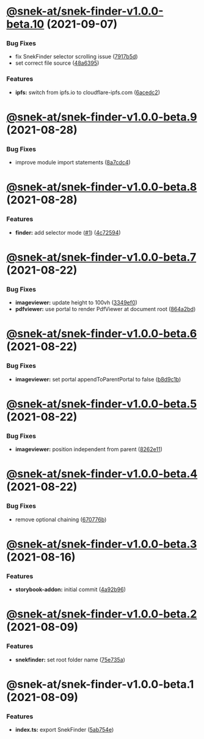 # [@snek-at/snek-finder-v1.0.0-beta.10](https://github.com/snek-at/snek-tools/compare/@snek-at/snek-finder-v1.0.0-beta.9...@snek-at/snek-finder-v1.0.0-beta.10) (2021-09-07)


### Bug Fixes

* fix SnekFinder selector scrolling issue ([7917b5d](https://github.com/snek-at/snek-tools/commit/7917b5de92b90c49e1d8af5058db313dd536bbdc))
* set correct file source ([48a6395](https://github.com/snek-at/snek-tools/commit/48a6395d48f52f77d3e57ddaf8d664b2ab9b8a41))


### Features

* **ipfs:** switch from ipfs.io to cloudflare-ipfs.com ([6acedc2](https://github.com/snek-at/snek-tools/commit/6acedc299fddd364b0ed90374bdf24b89bbf051f))

# [@snek-at/snek-finder-v1.0.0-beta.9](https://github.com/snek-at/snek-tools/compare/@snek-at/snek-finder-v1.0.0-beta.8...@snek-at/snek-finder-v1.0.0-beta.9) (2021-08-28)


### Bug Fixes

* improve module import statements ([8a7cdc4](https://github.com/snek-at/snek-tools/commit/8a7cdc416e0d329dd8cfce140b22680a5919699a))

# [@snek-at/snek-finder-v1.0.0-beta.8](https://github.com/snek-at/snek-tools/compare/@snek-at/snek-finder-v1.0.0-beta.7...@snek-at/snek-finder-v1.0.0-beta.8) (2021-08-28)


### Features

* **finder:** add selector mode ([#1](https://github.com/snek-at/snek-tools/issues/1)) ([4c72594](https://github.com/snek-at/snek-tools/commit/4c72594f169654125ec0c987977dccaf2f2a68c2))

# [@snek-at/snek-finder-v1.0.0-beta.7](https://github.com/snek-at/snek-tools/compare/@snek-at/snek-finder-v1.0.0-beta.6...@snek-at/snek-finder-v1.0.0-beta.7) (2021-08-22)


### Bug Fixes

* **imageviewer:** update height to 100vh ([3349ef0](https://github.com/snek-at/snek-tools/commit/3349ef01983c87e876cee66c3c502a2fc9e71446))
* **pdfviewer:** use portal to render PdfViewer at document root ([864a2bd](https://github.com/snek-at/snek-tools/commit/864a2bd3ac2c0093ec3ec84e7390b3e054721fb2))

# [@snek-at/snek-finder-v1.0.0-beta.6](https://github.com/snek-at/snek-tools/compare/@snek-at/snek-finder-v1.0.0-beta.5...@snek-at/snek-finder-v1.0.0-beta.6) (2021-08-22)


### Bug Fixes

* **imageviewer:** set portal appendToParentPortal to false ([b8d9c1b](https://github.com/snek-at/snek-tools/commit/b8d9c1b3ac91dd21a7b770b579e95681f27b9f35))

# [@snek-at/snek-finder-v1.0.0-beta.5](https://github.com/snek-at/snek-tools/compare/@snek-at/snek-finder-v1.0.0-beta.4...@snek-at/snek-finder-v1.0.0-beta.5) (2021-08-22)


### Bug Fixes

* **imageviewer:** position independent from parent ([8262e11](https://github.com/snek-at/snek-tools/commit/8262e1199616f4a9f39fb185a7c25e052b55540f))

# [@snek-at/snek-finder-v1.0.0-beta.4](https://github.com/snek-at/snek-tools/compare/@snek-at/snek-finder-v1.0.0-beta.3...@snek-at/snek-finder-v1.0.0-beta.4) (2021-08-22)


### Bug Fixes

* remove optional chaining ([670776b](https://github.com/snek-at/snek-tools/commit/670776be1a317e9fb99ace25c8318aea574835dc))

# [@snek-at/snek-finder-v1.0.0-beta.3](https://github.com/snek-at/snek-tools/compare/@snek-at/snek-finder-v1.0.0-beta.2...@snek-at/snek-finder-v1.0.0-beta.3) (2021-08-16)


### Features

* **storybook-addon:** initial commit ([4a92b96](https://github.com/snek-at/snek-tools/commit/4a92b967e08e6ae43c12588a1bbab604c4d98677))

# [@snek-at/snek-finder-v1.0.0-beta.2](https://github.com/snek-at/snek-tools/compare/@snek-at/snek-finder-v1.0.0-beta.1...@snek-at/snek-finder-v1.0.0-beta.2) (2021-08-09)


### Features

* **snekfinder:** set root folder name ([75e735a](https://github.com/snek-at/snek-tools/commit/75e735a183bea39024e60c46796afd6244addfde))

# @snek-at/snek-finder-v1.0.0-beta.1 (2021-08-09)


### Features

* **index.ts:** export SnekFinder ([5ab754e](https://github.com/snek-at/snek-tools/commit/5ab754e02fb862ae2305382f369d120e23f1ee1b))
